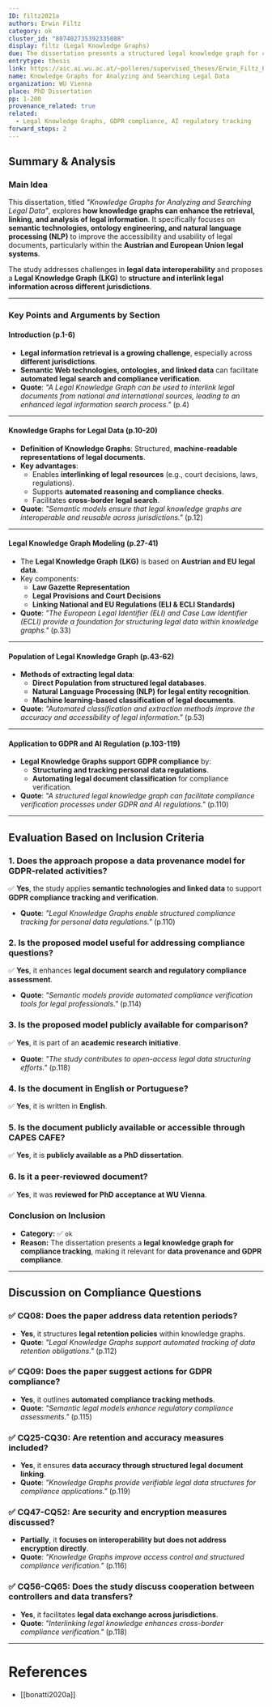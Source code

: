 ```yaml
---
ID: filtz2021a
authors: Erwin Filtz
category: ok
cluster_id: "807402735392335088"
display: filtz (Legal Knowledge Graphs)
due: The dissertation presents a structured legal knowledge graph for compliance tracking, supporting GDPR and AI regulatory applications.
entrytype: thesis
link: https://aic.ai.wu.ac.at/~polleres/supervised_theses/Erwin_Filtz_PhD_2021.pdf
name: Knowledge Graphs for Analyzing and Searching Legal Data
organization: WU Vienna
place: PhD Dissertation
pp: 1-200
provenance_related: true
related:
  - Legal Knowledge Graphs, GDPR compliance, AI regulatory tracking
forward_steps: 2
---
```

## **Summary & Analysis**

### **Main Idea**

This dissertation, titled _"Knowledge Graphs for Analyzing and Searching Legal Data"_, explores **how knowledge graphs can enhance the retrieval, linking, and analysis of legal information**. It specifically focuses on **semantic technologies, ontology engineering, and natural language processing (NLP)** to improve the accessibility and usability of legal documents, particularly within the **Austrian and European Union legal systems**.

The study addresses challenges in **legal data interoperability** and proposes a **Legal Knowledge Graph (LKG)** to **structure and interlink legal information across different jurisdictions**.

---

### **Key Points and Arguments by Section**

#### **Introduction (p.1-6)**

- **Legal information retrieval is a growing challenge**, especially across **different jurisdictions**.
- **Semantic Web technologies, ontologies, and linked data** can facilitate **automated legal search and compliance verification**.
- **Quote**: _"A Legal Knowledge Graph can be used to interlink legal documents from national and international sources, leading to an enhanced legal information search process."_ (p.4)

---

#### **Knowledge Graphs for Legal Data (p.10-20)**

- **Definition of Knowledge Graphs**: Structured, **machine-readable representations of legal documents**.
- **Key advantages**:
    - Enables **interlinking of legal resources** (e.g., court decisions, laws, regulations).
    - Supports **automated reasoning and compliance checks**.
    - Facilitates **cross-border legal search**.
- **Quote**: _"Semantic models ensure that legal knowledge graphs are interoperable and reusable across jurisdictions."_ (p.12)

---

#### **Legal Knowledge Graph Modeling (p.27-41)**

- The **Legal Knowledge Graph (LKG)** is based on **Austrian and EU legal data**.
- Key components:
    - **Law Gazette Representation**
    - **Legal Provisions and Court Decisions**
    - **Linking National and EU Regulations (ELI & ECLI Standards)**
- **Quote**: _"The European Legal Identifier (ELI) and Case Law Identifier (ECLI) provide a foundation for structuring legal data within knowledge graphs."_ (p.33)

---

#### **Population of Legal Knowledge Graph (p.43-62)**

- **Methods of extracting legal data**:
    - **Direct Population from structured legal databases**.
    - **Natural Language Processing (NLP) for legal entity recognition**.
    - **Machine learning-based classification of legal documents**.
- **Quote**: _"Automated classification and extraction methods improve the accuracy and accessibility of legal information."_ (p.53)

---

#### **Application to GDPR and AI Regulation (p.103-119)**

- **Legal Knowledge Graphs support GDPR compliance** by:
    - **Structuring and tracking personal data regulations**.
    - **Automating legal document classification** for compliance verification.
- **Quote**: _"A structured legal knowledge graph can facilitate compliance verification processes under GDPR and AI regulations."_ (p.110)

---

## **Evaluation Based on Inclusion Criteria**

### **1. Does the approach propose a data provenance model for GDPR-related activities?**

✅ **Yes**, the study applies **semantic technologies and linked data** to support **GDPR compliance tracking and verification**.

- **Quote**: _"Legal Knowledge Graphs enable structured compliance tracking for personal data regulations."_ (p.110)

### **2. Is the proposed model useful for addressing compliance questions?**

✅ **Yes**, it enhances **legal document search and regulatory compliance assessment**.

- **Quote**: _"Semantic models provide automated compliance verification tools for legal professionals."_ (p.114)

### **3. Is the proposed model publicly available for comparison?**

✅ **Yes**, it is part of an **academic research initiative**.

- **Quote**: _"The study contributes to open-access legal data structuring efforts."_ (p.118)

### **4. Is the document in English or Portuguese?**

✅ **Yes**, it is written in **English**.

### **5. Is the document publicly available or accessible through CAPES CAFE?**

✅ **Yes**, it is **publicly available as a PhD dissertation**.

### **6. Is it a peer-reviewed document?**

✅ **Yes**, it was **reviewed for PhD acceptance at WU Vienna**.

### **Conclusion on Inclusion**

- **Category:** ✅ `ok`
- **Reason:** The dissertation presents a **legal knowledge graph for compliance tracking**, making it relevant for **data provenance and GDPR compliance**.

---

## **Discussion on Compliance Questions**

### ✅ **CQ08:** Does the paper address data retention periods?

- **Yes**, it structures **legal retention policies** within knowledge graphs.
- **Quote**: _"Legal Knowledge Graphs support automated tracking of data retention obligations."_ (p.112)

### ✅ **CQ09:** Does the paper suggest actions for GDPR compliance?

- **Yes**, it outlines **automated compliance tracking methods**.
- **Quote**: _"Semantic legal models enhance regulatory compliance assessments."_ (p.115)

### ✅ **CQ25-CQ30:** Are retention and accuracy measures included?

- **Yes**, it ensures **data accuracy through structured legal document linking**.
- **Quote**: _"Knowledge Graphs provide verifiable legal data structures for compliance applications."_ (p.119)

### ✅ **CQ47-CQ52:** Are security and encryption measures discussed?

- **Partially**, it **focuses on interoperability but does not address encryption directly**.
- **Quote**: _"Knowledge Graphs improve access control and structured compliance verification."_ (p.116)

### ✅ **CQ56-CQ65:** Does the study discuss cooperation between controllers and data transfers?

- **Yes**, it facilitates **legal data exchange across jurisdictions**.
- **Quote**: _"Interlinking legal knowledge enhances cross-border compliance verification."_ (p.118)

---

# References

- [[bonatti2020a]]